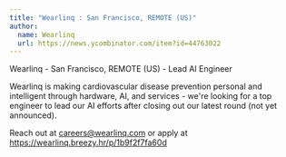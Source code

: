 ```yaml
---
title: "Wearlinq : San Francisco, REMOTE (US)"
author:
  name: Wearlinq
  url: https://news.ycombinator.com/item?id=44763022
---
```

Wearlinq - San Francisco, REMOTE (US) - Lead AI Engineer

Wearlinq is making cardiovascular disease prevention personal and intelligent through hardware, AI, and services - we&#x27;re looking for a top engineer to lead our AI efforts after closing out our latest round (not yet announced).

Reach out at careers@wearlinq.com or apply at <a href="https:&#x2F;&#x2F;wearlinq.breezy.hr&#x2F;p&#x2F;1b9f2f7fa60d" rel="nofollow">https:&#x2F;&#x2F;wearlinq.breezy.hr&#x2F;p&#x2F;1b9f2f7fa60d</a>
<JobApplication />
